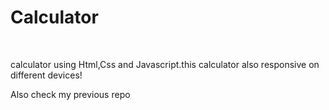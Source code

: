 <h1>Calculator</h1>
<br>
<p>calculator using Html,Css and Javascript.this calculator also responsive on different devices!</p>

<p>Also check my previous repo</p>
